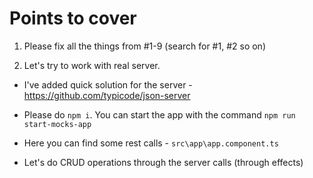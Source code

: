 # Points to cover
1. Please fix all the things from #1-9 (search for #1, #2 so on)

2. Let's try to work with real server.

- I've added quick solution for the server - https://github.com/typicode/json-server

- Please do `npm i`. You can start the app with the command `npm run start-mocks-app`

- Here you can find some rest calls - `src\app\app.component.ts`

- Let's do CRUD operations through the server calls (through effects)
